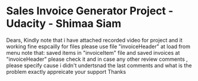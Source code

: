 # Sales Invoice Generator Project - Udacity - Shimaa Siam

Dears, 
Kindly note that i have attached recorded video for project and it working fine espcailly for files 
please use file "invoiceHeader" at load from menu
note that: saved items in "invoiceItem" file and saved invoices at "invoiceHeader"
please check it and in case any other review comments , please specify cause i didn't undertsnad the last comments and what is the problem exactly 
appreicate your support 
Thanks
